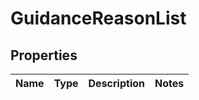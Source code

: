
# GuidanceReasonList

## Properties
Name | Type | Description | Notes
------------ | ------------- | ------------- | -------------



